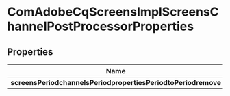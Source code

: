 
# ComAdobeCqScreensImplScreensChannelPostProcessorProperties

## Properties
Name | Type | Description | Notes
------------ | ------------- | ------------- | -------------
**screensPeriodchannelsPeriodpropertiesPeriodtoPeriodremove** | [**ConfigNodePropertyArray**](ConfigNodePropertyArray.md) |  |  [optional]



